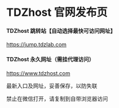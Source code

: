 # TDZhost 官网发布页

#### TDZhost 跳转站【自动选择最快可访问网址】
https://jump.tdzlab.com

#### TDZhost 永久网址（需挂代理访问）
https://www.tdzhost.com

最新入口及网址，妥善保存，以防失联

禁止在微信打开，请复制到自带浏览器访问
